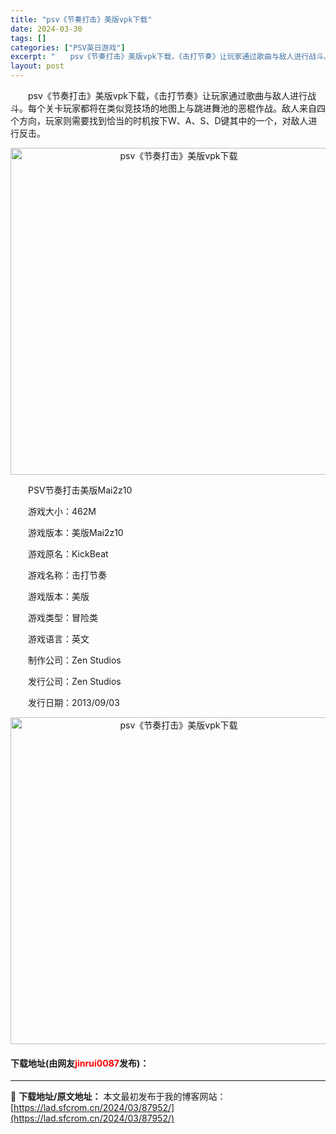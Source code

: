 ```yaml
---
title: "psv《节奏打击》美版vpk下载"
date: 2024-03-30
tags: []
categories: ["PSV英日游戏"]
excerpt: "　　psv《节奏打击》美版vpk下载，《击打节奏》让玩家通过歌曲与敌人进行战斗。每个关卡玩家都将在类似竞技场的地图上与跳进舞池的恶棍作战。敌人来自四个方向，玩家则需要找到恰当的时机按下W、A、S、D键其中的一个，对敌人进行反击。 　　PSV节奏打击美版Mai2z10 　　游戏大小：462M 　　游戏&hellip;"
layout: post
---
```


 <p>　　psv《节奏打击》美版vpk下载，《击打节奏》让玩家通过歌曲与敌人进行战斗。每个关卡玩家都将在类似竞技场的地图上与跳进舞池的恶棍作战。敌人来自四个方向，玩家则需要找到恰当的时机按下W、A、S、D键其中的一个，对敌人进行反击。</p> <p align="center"><img align="" border="0" src="https://lad.sfcrom.cn/wp-content/uploads/2024/03/20240330_660774673ebb7.png" width="523" alt="psv《节奏打击》美版vpk下载" /></p> <p>　　PSV节奏打击美版Mai2z10</p> <p>　　游戏大小：462M</p> <p>　　游戏版本：美版Mai2z10</p> <p>　　游戏原名：KickBeat</p> <p>　　游戏名称：击打节奏</p> <p>　　游戏版本：美版</p> <p>　　游戏类型：冒险类</p> <p>　　游戏语言：英文</p> <p>　　制作公司：Zen Studios</p> <p>　　发行公司：Zen Studios</p> <p>　　发行日期：2013/09/03</p> <p align="center"><img align="" border="0" src="https://lad.sfcrom.cn/wp-content/uploads/2024/03/20240330_66077468a809c.png" width="523" alt="psv《节奏打击》美版vpk下载" /></p> <p><h4>下载地址(由网友<font color="red">jinrui0087</font>发布)：</h4></p> 

---
📖 **下载地址/原文地址：** 本文最初发布于我的博客网站：[https://lad.sfcrom.cn/2024/03/87952/](https://lad.sfcrom.cn/2024/03/87952/)
